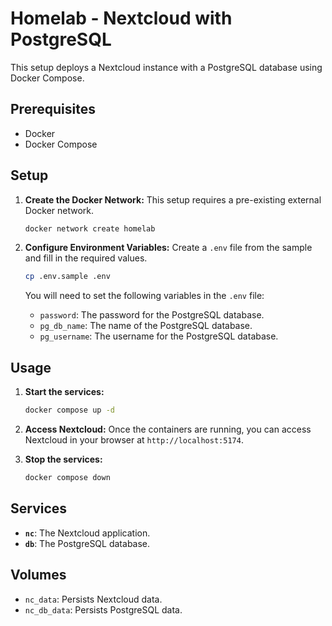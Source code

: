 # Homelab - Nextcloud with PostgreSQL

This setup deploys a Nextcloud instance with a PostgreSQL database using Docker Compose.

## Prerequisites

- Docker
- Docker Compose

## Setup

1.  **Create the Docker Network:**
    This setup requires a pre-existing external Docker network.

    ```bash
    docker network create homelab
    ```

2.  **Configure Environment Variables:**
    Create a `.env` file from the sample and fill in the required values.

    ```bash
    cp .env.sample .env
    ```

    You will need to set the following variables in the `.env` file:
    - `password`: The password for the PostgreSQL database.
    - `pg_db_name`: The name of the PostgreSQL database.
    - `pg_username`: The username for the PostgreSQL database.

## Usage

1.  **Start the services:**

    ```bash
    docker compose up -d
    ```

2.  **Access Nextcloud:**
    Once the containers are running, you can access Nextcloud in your browser at `http://localhost:5174`.

3.  **Stop the services:**

    ```bash
    docker compose down
    ```

## Services

-   **`nc`**: The Nextcloud application.
-   **`db`**: The PostgreSQL database.

## Volumes

-   `nc_data`: Persists Nextcloud data.
-   `nc_db_data`: Persists PostgreSQL data.
